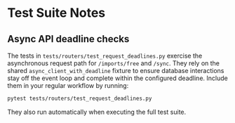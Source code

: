 # Test Suite Notes

## Async API deadline checks

The tests in `tests/routers/test_request_deadlines.py` exercise the asynchronous request
path for `/imports/free` and `/sync`. They rely on the shared
`async_client_with_deadline` fixture to ensure database interactions stay off the event
loop and complete within the configured deadline. Include them in your regular workflow
by running:

```bash
pytest tests/routers/test_request_deadlines.py
```

They also run automatically when executing the full test suite.
